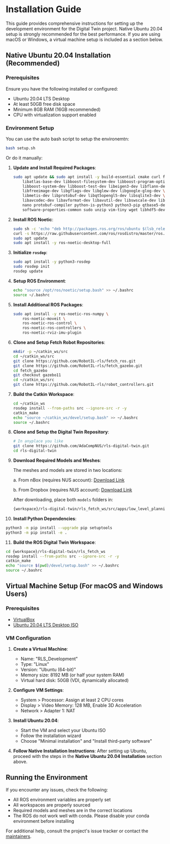 # Installation Guide

This guide provides comprehensive instructions for setting up the development environment for the Digital Twin project. Native Ubuntu 20.04 setup is strongly recommended for the best performance. If you are using macOS or Windows, a virtual machine setup is included as a section below.

## Native Ubuntu 20.04 Installation (Recommended)

### Prerequisites

Ensure you have the following installed or configured:

- Ubuntu 20.04 LTS Desktop
- At least 50GB free disk space
- Minimum 8GB RAM (16GB recommended)
- CPU with virtualization support enabled

### Environment Setup

You can use the auto bash script to setup the environemtn:

```bash
bash setup.sh
```

Or do it manually:

1. **Update and Install Required Packages**:

   ```bash
   sudo apt update && sudo apt install -y build-essential cmake curl ffmpeg git gnupg2 \
       libatlas-base-dev libboost-filesystem-dev libboost-program-options-dev \
       libboost-system-dev libboost-test-dev libeigen3-dev libflann-dev \
       libfreeimage-dev libgflags-dev libglew-dev libgoogle-glog-dev \
       libmetis-dev libprotobuf-dev libqt5opengl5-dev libsqlite3-dev \
       libavcodec-dev libavformat-dev libavutil-dev libswscale-dev libgtk-3-dev \
       nano protobuf-compiler python-is-python3 python3-pip qtbase5-dev \
       software-properties-common sudo unzip vim-tiny wget libhdf5-dev
   ```

2. **Install ROS Noetic**:

   ```bash
   sudo sh -c 'echo "deb http://packages.ros.org/ros/ubuntu $(lsb_release -sc) main" > /etc/apt/sources.list.d/ros-latest.list'
   curl -s https://raw.githubusercontent.com/ros/rosdistro/master/ros.asc | sudo apt-key add -
   sudo apt update
   sudo apt install -y ros-noetic-desktop-full
   ```

3. **Initialize `rosdep`**:

   ```bash
   sudo apt install -y python3-rosdep
   sudo rosdep init
   rosdep update
   ```

4. **Setup ROS Environment**:

   ```bash
   echo "source /opt/ros/noetic/setup.bash" >> ~/.bashrc
   source ~/.bashrc
   ```

5. **Install Additional ROS Packages**:

   ```bash
   sudo apt install -y ros-noetic-ros-numpy \
       ros-noetic-moveit \
       ros-noetic-ros-control \
       ros-noetic-ros-controllers \
       ros-noetic-rviz-imu-plugin
   ```

6. **Clone and Setup Fetch Robot Repositories**:

   ```bash
   mkdir -p ~/catkin_ws/src
   cd ~/catkin_ws/src
   git clone https://github.com/RobotIL-rls/fetch_ros.git
   git clone https://github.com/RobotIL-rls/fetch_gazebo.git
   cd fetch_gazebo
   git checkout gazebo11
   cd ~/catkin_ws/src
   git clone https://github.com/RobotIL-rls/robot_controllers.git
   ```

7. **Build the Catkin Workspace**:

   ```bash
   cd ~/catkin_ws
   rosdep install --from-paths src --ignore-src -r -y
   catkin_make
   echo "source ~/catkin_ws/devel/setup.bash" >> ~/.bashrc
   source ~/.bashrc
   ```

8. **Clone and Setup the Digital Twin Repository**:

   ```bash
   # In anyplace you like
   git clone https://github.com/AdaCompNUS/rls-digital-twin.git
   cd rls-digital-twin
   ```

9. **Download Required Models and Meshes**:

   The meshes and models are stored in two locations:

   a. From nBox (requires NUS account):
   [Download Link](https://nusu-my.sharepoint.com/:u:/g/personal/tianrun_nus_edu_sg/EYZGSOMYA59Phdb_twMSETkB09yb540NqVwjMgn9cR0jmQ)

   b. From Dropbox (requires NUS account):
   [Download Link](https://www.dropbox.com/scl/fo/t07x7b0d9kts21gyi2d8y/AA9Aq2I6uk70rfKt75SZD1M?rlkey=bphh5xz01je5tdcokymkq33k8&st=xxydhhtu&dl=0)

   After downloading, place both `models` folders in:

   ```bash
   {workspace}/rls-digital-twin/rls_fetch_ws/src/apps/low_level_planning
   ```

10. **Install Python Dependencies**:

   ```bash
   python3 -m pip install --upgrade pip setuptools
   python3 -m pip install -e .
   ```

11. **Build the ROS Digital Twin Workspace**:

   ```bash
   cd {workspace}/rls-digital-twin/rls_fetch_ws
   rosdep install --from-paths src --ignore-src -r -y
   catkin_make
   echo "source $(pwd)/devel/setup.bash" >> ~/.bashrc
   source ~/.bashrc
   ```

## Virtual Machine Setup (For macOS and Windows Users)

### Prerequisites

- [VirtualBox](https://www.virtualbox.org/wiki/Downloads)
- [Ubuntu 20.04 LTS Desktop ISO](https://releases.ubuntu.com/20.04/)

### VM Configuration

1. **Create a Virtual Machine**:
   - Name: "RLS_Development"
   - Type: "Linux"
   - Version: "Ubuntu (64-bit)"
   - Memory size: 8192 MB (or half your system RAM)
   - Virtual hard disk: 50GB (VDI, dynamically allocated)

2. **Configure VM Settings**:
   - System > Processor: Assign at least 2 CPU cores
   - Display > Video Memory: 128 MB, Enable 3D Acceleration
   - Network > Adapter 1: NAT

3. **Install Ubuntu 20.04**:
   - Start the VM and select your Ubuntu ISO
   - Follow the installation wizard
   - Choose "Minimal installation" and "Install third-party software"

4. **Follow Native Installation Instructions**:
   After setting up Ubuntu, proceed with the steps in the **Native Ubuntu 20.04 Installation** section above.

## Running the Environment

If you encounter any issues, check the following:

- All ROS environment variables are properly set
- All workspaces are properly sourced
- Required models and meshes are in the correct locations
- The ROS do not work well with conda. Please disable your conda environment before installing

For additional help, consult the project's issue tracker or contact the [maintainers](tianrun@nus.edu.sg).
